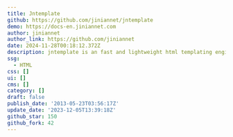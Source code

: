 ```yaml
---
title: Jntemplate
github: https://github.com/jiniannet/jntemplate
demo: https://docs-en.jiniannet.com
author: jiniannet
author_link: https://github.com/jiniannet
date: 2024-11-28T00:18:12.372Z
description: jntemplate is an fast and lightweight html templating engine for C# .NET.
ssg:
  - HTML
css: []
ui: []
cms: []
category: []
draft: false
publish_date: '2013-05-23T03:56:17Z'
update_date: '2023-12-05T13:39:18Z'
github_star: 150
github_fork: 42
---
```

